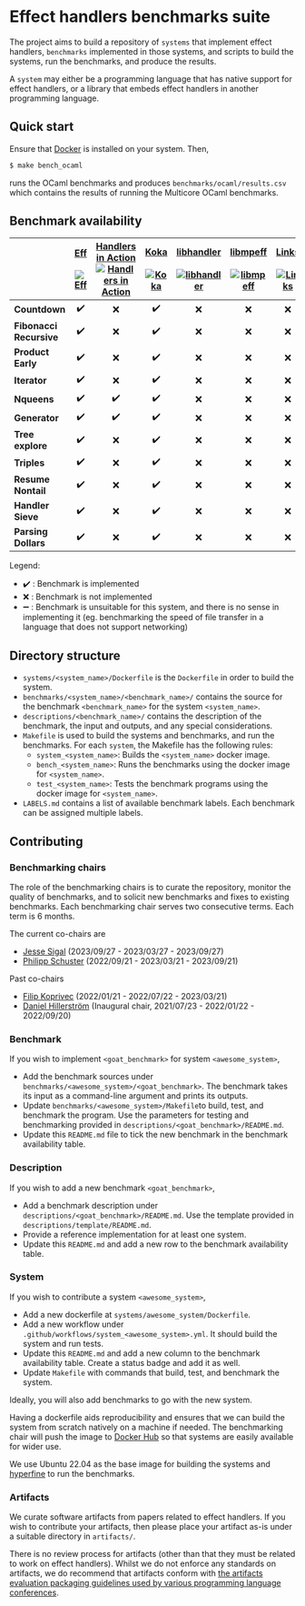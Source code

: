# Effect handlers benchmarks suite

The project aims to build a repository of `systems` that implement
effect handlers, `benchmarks` implemented in those systems, and scripts to
build the systems, run the benchmarks, and produce the results.

A `system` may either be a programming language that has native support for
effect handlers, or a library that embeds effect handlers in another programming
language.

## Quick start

Ensure that [Docker](https://www.docker.com/) is installed on your system. Then,

```bash
$ make bench_ocaml
```

runs the OCaml benchmarks and produces `benchmarks/ocaml/results.csv` which
contains the results of running the Multicore OCaml benchmarks.

## Benchmark availability

|              | [Eff](https://github.com/matijapretnar/eff)<br><br>[![Eff](https://github.com/effect-handlers/effect-handlers-bench/actions/workflows/system_eff.yml/badge.svg)](https://github.com/effect-handlers/effect-handlers-bench/actions/workflows/system_eff.yml) | [Handlers in Action](https://github.com/slindley/effect-handlers)<br>[![Handlers in Action](https://github.com/effect-handlers/effect-handlers-bench/actions/workflows/system_hia.yml/badge.svg)](https://github.com/effect-handlers/effect-handlers-bench/actions/workflows/system_hia.yml) | [Koka](https://github.com/koka-lang/koka)<br><br>[![Koka](https://github.com/effect-handlers/effect-handlers-bench/actions/workflows/system_koka.yml/badge.svg)](https://github.com/effect-handlers/effect-handlers-bench/actions/workflows/system_koka.yml) | [libhandler](https://github.com/koka-lang/libhandler)<br><br>[![libhandler](https://github.com/effect-handlers/effect-handlers-bench/actions/workflows/system_libhandler.yml/badge.svg)](https://github.com/effect-handlers/effect-handlers-bench/actions/workflows/system_libhandler.yml) | [libmpeff](https://github.com/koka-lang/libmprompt)<br><br>[![libmpeff](https://github.com/effect-handlers/effect-handlers-bench/actions/workflows/system_libmpeff.yml/badge.svg)](https://github.com/effect-handlers/effect-handlers-bench/actions/workflows/system_libmpeff.yml) | [Links](https://github.com/links-lang/links)<br><br>[![Links](https://github.com/effect-handlers/effect-handlers-bench/actions/workflows/system_links.yml/badge.svg)](https://github.com/effect-handlers/effect-handlers-bench/actions/workflows/system_links.yml) | [Multicore OCaml](https://github.com/ocaml-multicore/ocaml-multicore)<br>[![Multicore OCaml](https://github.com/effect-handlers/effect-handlers-bench/actions/workflows/system_ocaml.yml/badge.svg)](https://github.com/effect-handlers/effect-handlers-bench/actions/workflows/system_ocaml.yml) |
| :----------- | :----------------: | :----------------: | :----------------: | :----------------: | :----------------: | :----------------: | :----------------: |
| **Countdown**           | :heavy_check_mark: | :x: | :heavy_check_mark: | :x: | :x: | :x: | :heavy_check_mark: |
| **Fibonacci Recursive** | :heavy_check_mark: | :x: | :heavy_check_mark: | :x: | :x: | :x: | :heavy_check_mark: |
| **Product Early**       | :heavy_check_mark: | :x: | :heavy_check_mark: | :x: | :x: | :x: | :heavy_check_mark: |
| **Iterator**            | :heavy_check_mark: | :x: | :heavy_check_mark: | :x: | :x: | :x: | :heavy_check_mark: |
| **Nqueens**             | :heavy_check_mark: | :heavy_check_mark: | :heavy_check_mark: | :x: | :x: | :x: | :heavy_check_mark: |
| **Generator**           | :heavy_check_mark: | :heavy_check_mark: | :heavy_check_mark: | :x: | :x: | :x: | :heavy_check_mark: |
| **Tree explore**        | :heavy_check_mark: | :x: | :heavy_check_mark: | :x: | :x: | :x: | :heavy_check_mark: |
| **Triples**             | :heavy_check_mark: | :x: | :heavy_check_mark: | :x: | :x: | :x: | :heavy_check_mark: |
| **Resume Nontail**      | :heavy_check_mark: | :x: | :heavy_check_mark: | :x: | :x: | :x: | :heavy_check_mark: |
| **Handler Sieve**       | :heavy_check_mark: | :x: | :heavy_check_mark: | :x: | :x: | :x: | :heavy_check_mark: |
| **Parsing Dollars**     | :heavy_check_mark: | :x: | :heavy_check_mark: | :x: | :x: | :x: | :heavy_check_mark: |

Legend:

+ :heavy_check_mark: : Benchmark is implemented
+ :x: : Benchmark is not implemented
+ :heavy_minus_sign: : Benchmark is unsuitable for this system, and there is no sense in implementing it (eg. benchmarking the speed of file transfer in a language that does not support networking)

## Directory structure

+ `systems/<system_name>/Dockerfile` is the `Dockerfile` in order to build
  the system.
+ `benchmarks/<system_name>/<benchmark_name>/` contains the source for the
  benchmark `<benchmark_name>` for the system `<system_name>`.
+ `descriptions/<benchmark_name>/` contains the description of
  the benchmark, the input and outputs, and any special considerations.
+ `Makefile` is used to build the systems and benchmarks, and run the
  benchmarks. For each `system`, the Makefile has the following rules:
  - `system_<system_name>`: Builds the `<system_name>` docker image.
  - `bench_<system_name>`: Runs the benchmarks using the docker image for `<system_name>`.
  - `test_<system_name>`: Tests the benchmark programs using the docker image for `<system_name>`.
+ `LABELS.md` contains a list of available benchmark labels.
  Each benchmark can be assigned multiple labels.

## Contributing

### Benchmarking chairs

The role of the benchmarking chairs is to curate the repository,
monitor the quality of benchmarks, and to solicit new benchmarks and
fixes to existing benchmarks. Each benchmarking chair serves two
consecutive terms. Each term is 6 months.

The current co-chairs are

* [Jesse Sigal](https://github.com/jasigal) (2023/09/27 - 2023/03/27 - 2023/09/27)
* [Philipp Schuster](https://github.com/phischu) (2022/09/21 - 2023/03/21 - 2023/09/21)

Past co-chairs

* [Filip Koprivec](https://github.com/jO-Osko) (2022/01/21 - 2022/07/22 - 2023/03/21)
* [Daniel Hillerström](https://github.com/dhil) (Inaugural chair, 2021/07/23 - 2022/01/22 - 2022/09/20)


### Benchmark

If you wish to implement `<goat_benchmark>` for system `<awesome_system>`,

+ Add the benchmark sources under `benchmarks/<awesome_system>/<goat_benchmark>`.
  The benchmark takes its input as a command-line argument and prints its outputs.
+ Update `benchmarks/<awesome_system>/Makefile`to build, test, and benchmark the program.
  Use the parameters for testing and benchmarking provided in `descriptions/<goat_benchmark>/README.md`.
+ Update this `README.md` file to tick the new benchmark in the benchmark availability table.

### Description

If you wish to add a new benchmark `<goat_benchmark>`,

+ Add a benchmark description under `descriptions/<goat_benchmark>/README.md`.
  Use the template provided in `descriptions/template/README.md`.
+ Provide a reference implementation for at least one system.
+ Update this `README.md` and add a new row to the benchmark availability table.

### System

If you wish to contribute a system `<awesome_system>`,

+ Add a new dockerfile at `systems/awesome_system/Dockerfile`.
+ Add a new workflow under `.github/workflows/system_<awesome_system>.yml`.
  It should build the system and run tests.
+ Update this `README.md` and add a new column to the benchmark availability table.
  Create a status badge and add it as well.
+ Update `Makefile` with commands that build, test, and benchmark the system.

Ideally, you will also add benchmarks to go with the new system.

Having a dockerfile aids reproducibility and ensures that we can build the system from
scratch natively on a machine if needed. The benchmarking chair will push the image
to [Docker Hub](https://hub.docker.com/repository/docker/effecthandlers/effect-handlers) so
that systems are easily available for wider use.

We use Ubuntu 22.04 as the base image for building the systems and
[hyperfine](https://github.com/sharkdp/hyperfine) to run the benchmarks.

### Artifacts

We curate software artifacts from papers related to effect
handlers. If you wish to contribute your artifacts, then please place
your artifact as-is under a suitable directory in `artifacts/`.

There is no review process for artifacts (other than that they must be
related to work on effect handlers). Whilst we do not enforce any
standards on artifacts, we do recommend that artifacts conform with
[the artifacts evaluation packaging guidelines used by various
programming language
conferences](https://artifact-eval.org/guidelines.html).
